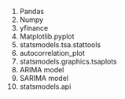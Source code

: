   1. Pandas
  2. Numpy
  3. yfinance
  4. Matplotlib.pyplot
  5. statsmodels.tsa.stattools
  6. autocorrelation_plot
  7. statsmodels.graphics.tsaplots
  8. ARIMA model
  9. SARIMA model
 10. statsmodels.api
